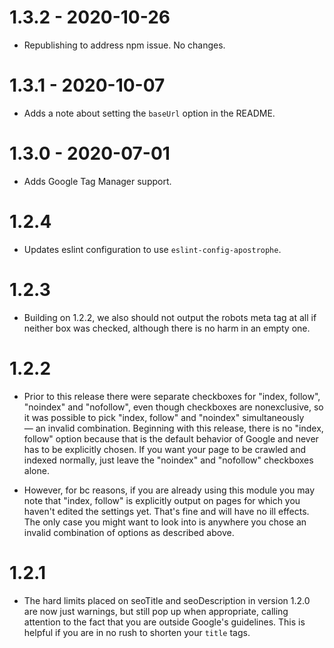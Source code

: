 # 1.3.2 - 2020-10-26
- Republishing to address npm issue. No changes.

# 1.3.1 - 2020-10-07
- Adds a note about setting the `baseUrl` option in the README.

# 1.3.0 - 2020-07-01

- Adds Google Tag Manager support.

# 1.2.4

- Updates eslint configuration to use `eslint-config-apostrophe`.

# 1.2.3

- Building on 1.2.2, we also should not output the robots meta tag at all if neither box was checked, although there is no harm in an empty one.

# 1.2.2

- Prior to this release there were separate checkboxes for "index, follow", "noindex" and "nofollow", even though checkboxes are nonexclusive, so it was possible to pick "index, follow" and "noindex" simultaneously — an invalid combination. Beginning with this release, there is no "index, follow" option because that is the default behavior of Google and never has to be explicitly chosen. If you want your page to be crawled and indexed normally, just leave the "noindex" and "nofollow" checkboxes alone.

- However, for bc reasons, if you are already using this module you may note that "index, follow" is explicitly output on pages for which you haven't edited the settings yet. That's fine and will have no ill effects. The only case you might want to look into is anywhere you chose an invalid combination of options as described above.

# 1.2.1

- The hard limits placed on seoTitle and seoDescription in version 1.2.0 are now just warnings, but still pop up when appropriate, calling attention to the fact that you are outside Google's guidelines. This is helpful if you are in no rush to shorten your `title` tags.
